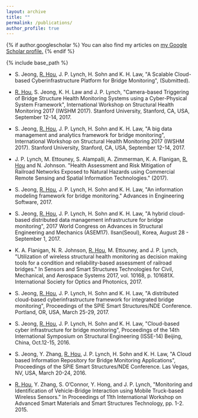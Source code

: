 ```yaml
---
layout: archive
title: ""
permalink: /publications/
author_profile: true
---
```


{% if author.googlescholar %} 
You can also find my articles on <u><a href="{{author.googlescholar}}">my Google Scholar profile</a>.</u>
{% endif %} 

{% include base_path %}

* S. Jeong, <u>R. Hou</u>, J. P. Lynch, H. Sohn and K. H. Law, "A Scalable Cloud-based Cyberinfrastructure Platform for Bridge Monitoring", (Submitted).

* <u>R. Hou</u>, S. Jeong, K. H. Law and J. P. Lynch, "Camera-based Triggering of Bridge Structure Health Monitoring Systems using a Cyber-Physical System Framework", International Workshop on Structural Health Monitoring 2017 (IWSHM 2017). Stanford University, Stanford, CA, USA, September 12-14, 2017.

* S. Jeong, <u>R. Hou</u>, J. P. Lynch, H. Sohn and K. H. Law, "A big data management and analytics framework for bridge monitoring", International Workshop on Structural Health Monitoring 2017 (IWSHM 2017). Stanford University, Stanford, CA, USA, September 12-14, 2017.

* J. P. Lynch, M. Ettouney, S. Alampalli, A. Zimmerman, K. A. Flanigan, <u>R. Hou</u> and N. Johnson. "Health Assessment and Risk Mitigation of Railroad Networks Exposed to Natural Hazards using Commercial Remote Sensing and Spatial Information Technologies." (2017).

* S. Jeong, <u>R. Hou</u>, J. P. Lynch, H. Sohn and K. H. Law, "An information modeling framework for bridge monitoring." Advances in Engineering Software, 2017.

* S. Jeong, <u>R. Hou</u>, J. P. Lynch, H. Sohn and K. H. Law, "A hybrid cloud-based distributed data management infrastructure for bridge monitoring", 2017 World Congress on Advances in Structural Engineering and Mechanics (ASEM17). Ilsan(Seoul), Korea, August 28 - September 1, 2017.

* K. A. Flanigan, N. R. Johnson, <u>R. Hou</u>, M. Ettouney, and J. P. Lynch, "Utilization of wireless structural health monitoring as decision making tools for a condition and reliability-based assessment of railroad bridges." In Sensors and Smart Structures Technologies for Civil, Mechanical, and Aerospace Systems 2017, vol. 10168, p. 101681X. International Society for Optics and Photonics, 2017.

* S. Jeong, <u>R. Hou</u>, J. P. Lynch, H. Sohn and K. H. Law, "A distributed cloud-based cyberinfrastructure framework for integrated bridge monitoring", Proceedings of the SPIE Smart Structures/NDE Conference. Portland, OR, USA, March 25-29, 2017.

* S. Jeong, <u>R. Hou</u>, J. P. Lynch, H. Sohn and K. H. Law, "Cloud-based cyber infrastructure for bridge monitoring", Proceedings of the 14th International Symposium on Structural Engineering (ISSE-14) Beijing, China, Oct.12-15, 2016.

* S. Jeong, Y. Zhang, <u>R. Hou</u>, J. P. Lynch, H. Sohn and K. H. Law, "A Cloud based Information Repository for Bridge Monitoring Applications", Proceedings of the SPIE Smart Structures/NDE Conference. Las Vegas, NV, USA, March 20-24, 2016.

* <u>R. Hou</u>, Y. Zhang, S. O’Connor, Y. Hong, and J. P. Lynch, "Monitoring and Identification of Vehicle-Bridge Interaction using Mobile Truck-based Wireless Sensors." In Proceedings of 11th International Workshop on Advanced Smart Materials and Smart Structures Technology, pp. 1-2. 2015.



